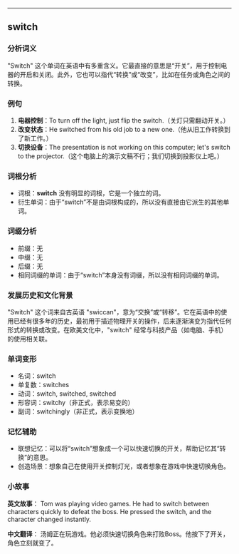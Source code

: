 
---------------
## switch
### 分析词义
"Switch" 这个单词在英语中有多重含义。它最直接的意思是“开关”，用于控制电器的开启和关闭。此外，它也可以指代“转换”或“改变”，比如在任务或角色之间的转换。

### 例句
1. **电器控制**：To turn off the light, just flip the switch.（关灯只需翻动开关。）
2. **改变状态**：He switched from his old job to a new one.（他从旧工作转换到了新工作。）
3. **切换设备**：The presentation is not working on this computer; let's switch to the projector.（这个电脑上的演示文稿不行；我们切换到投影仪上吧。）

### 词根分析
- 词根：**switch** 没有明显的词根，它是一个独立的词。
- 衍生单词：由于“switch”不是由词根构成的，所以没有直接由它派生的其他单词。

### 词缀分析
- 前缀：无
- 中缀：无
- 后缀：无
- 相同词缀的单词：由于“switch”本身没有词缀，所以没有相同词缀的单词。

### 发展历史和文化背景
"Switch" 这个词来自古英语 "swiccan"，意为“交换”或“转移”。它在英语中的使用已经有很多年的历史，最初用于描述物理开关的操作，后来逐渐演变为指代任何形式的转换或改变。在欧美文化中，"switch" 经常与科技产品（如电脑、手机）的使用相关联。

### 单词变形
- 名词：switch
- 单复数：switches
- 动词：switch, switched, switched
- 形容词：switchy（非正式，表示易变的）
- 副词：switchingly（非正式，表示变换地）

### 记忆辅助
- 联想记忆：可以将“switch”想象成一个可以快速切换的开关，帮助记忆其“转换”的意思。
- 创造场景：想象自己在使用开关控制灯光，或者想象在游戏中快速切换角色。

### 小故事
**英文故事**：
Tom was playing video games. He had to switch between characters quickly to defeat the boss. He pressed the switch, and the character changed instantly.

**中文翻译**：
汤姆正在玩游戏。他必须快速切换角色来打败Boss。他按下了开关，角色立刻就变了。

